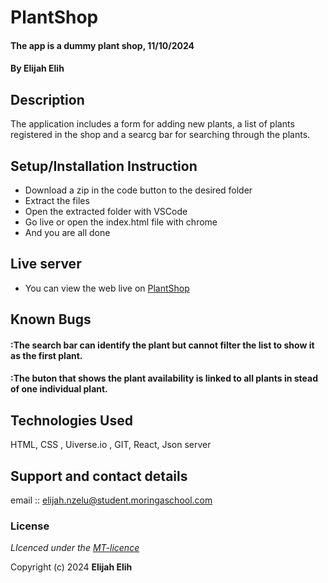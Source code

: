 # PlantShop
#### The app is a dummy plant shop, 11/10/2024
#### **By Elijah Elih**
## Description
The application includes a  form for adding new plants, a list of plants registered in the shop and a searcg bar for searching through the plants.

## Setup/Installation Instruction
* Download a zip in the code button to the desired folder
* Extract the files
* Open the extracted folder with VSCode
* Go live or open the index.html file with chrome
* And you are all done

## Live server
* You can view the web live on [PlantShop](https://react-hooks-cc-plantshop-nine.vercel.app/)

## Known Bugs
#### :The search bar can identify the plant but cannot filter the list to show it as the first plant.
#### :The buton that shows the plant availability is linked to all plants in stead of one individual plant.

## Technologies Used
HTML, CSS , Uiverse.io , GIT, React, Json server

## Support and contact details
email :: elijah.nzelu@student.moringaschool.com

### License
*LIcenced under the [MT-licence](https://github.com/RadiatingPI46/react-hooks-cc-plantshop/blob/master/LICENCE.md)*

Copyright (c) 2024 **Elijah Elih**